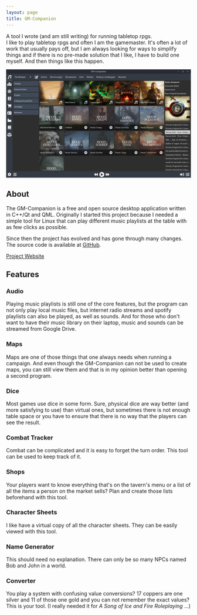 ```yaml
---
layout: page
title: GM-Companion
---
```


A tool I wrote (and am still writing) for running tabletop rpgs.  
I like to play tabletop rpgs and often I am the gamemaster. It's often a lot of work that usually pays off, but I am always looking for ways to simplify things and if there is no pre-made solution that I like, I have to build one myself. And then things like this happen. 

![GM-Companion Screenshot](../assets/img/gm-companion.png)

## About

The GM-Companion is a free and open source desktop application written in C++/Qt and QML. Originally I started this project because I needed a simple tool for Linux that can play different music playlists at the table with as few clicks as possible.

Since then the project has evolved and has gone through many changes. The source code is available at [GitHub](https://github.com/PhilInTheGaps/GM-Companion).

[Project Website](https://gm-companion.github.io)

## Features

### Audio

Playing music playlists is still one of the core features, but the program can not only play local music files, but internet radio streams and spotify playlists can also be played, as well as sounds. And for those who don't want to have their music library on their laptop, music and sounds can be streamed from Google Drive.

### Maps

Maps are one of those things that one always needs when running a campaign. And even though the GM-Companion can not be used to create maps, you can still view them and that is in my opinion better than opening a second program.

### Dice

Most games use dice in some form. Sure, physical dice are way better (and more satisfying to use) than virtual ones, but sometimes there is not enough table space or you have to ensure that there is no way that the players can see the result.

### Combat Tracker

Combat can be complicated and it is easy to forget the turn order. This tool can be used to keep track of it.

### Shops

Your players want to know everything that's on the tavern's menu or a list of all the items a person on the market sells? Plan and create those lists beforehand with this tool.

### Character Sheets

I like have a virtual copy of all the character sheets. They can be easily viewed with this tool.

### Name Generator

This should need no explanation. There can only be so many NPCs named Bob and John in a world. 

### Converter

You play a system with confusing value conversions? 17 coppers are one silver and 11 of those one gold and you can not remember the exact values? This is your tool. (I really needed it for _A Song of Ice and Fire Roleplaying_ ...)
